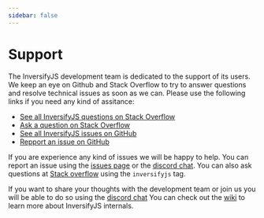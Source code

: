 ```yaml
---
sidebar: false
---
```


# Support

The InversifyJS development team is dedicated to the support of its users. We keep an eye on Github and Stack Overflow to try to answer questions and resolve technical issues as soon as we can. Please use the following links if you need any kind of assitance:

-   [See all InversifyJS questions on Stack Overflow](http://stackoverflow.com/questions/tagged/inversifyjs)
-   [Ask a question on Stack Overflow](http://stackoverflow.com/questions/ask?tags=inversifyjs)
-   [See all InversifyJS issues on GitHub](https://github.com/inversify/InversifyJS/issues?utf8=%E2%9C%93&q=is%3Aissue)
-   [Repport an issue on GitHub](https://github.com/inversify/InversifyJS/issues/new">)

If you are experience any kind of issues we will be happy to help.
You can report an issue using the [issues page](https://github.com/inversify/InversifyJS/issues)
or the [discord chat](https://discord.gg/jXcMagAPnm).
You can also ask questions at [Stack overflow](http://stackoverflow.com/tags/inversifyjs)
using the <code>inversifyjs</code> tag.

If you want to share your thoughts with the development team or join us you will be able to do
so using the [discord chat](https://discord.gg/jXcMagAPnm)
You can check out the [wiki](../en/getting-started)
to learn more about InversifyJS internals.
